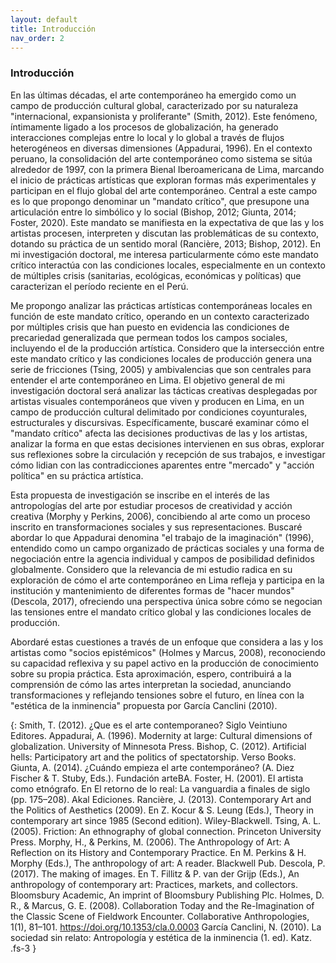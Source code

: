 ```yaml
---
layout: default
title: Introducción
nav_order: 2
---
```


### Introducción

En las últimas décadas, el arte contemporáneo ha emergido como un campo de producción cultural global, caracterizado por su naturaleza "internacional, expansionista y proliferante" (Smith, 2012). Este fenómeno, íntimamente ligado a los procesos de globalización, ha generado interacciones complejas entre lo local y lo global a través de flujos heterogéneos en diversas dimensiones (Appadurai, 1996). En el contexto peruano, la consolidación del arte contemporáneo como sistema se sitúa alrededor de 1997, con la primera Bienal Iberoamericana de Lima, marcando el inicio de prácticas artísticas que exploran formas más experimentales y participan en el flujo global del arte contemporáneo. Central a este campo es lo que propongo denominar un "mandato crítico", que presupone una articulación entre lo simbólico y lo social (Bishop, 2012; Giunta, 2014; Foster, 2020). Este mandato se manifiesta en la expectativa de que las y los artistas procesen, interpreten y discutan las problemáticas de su contexto, dotando su práctica de un sentido moral (Rancière, 2013; Bishop, 2012). En mi investigación doctoral, me interesa particularmente cómo este mandato crítico interactúa con las condiciones locales, especialmente en un contexto de múltiples crisis (sanitarias, ecológicas, económicas y políticas) que caracterizan el período reciente en el Perú.

Me propongo analizar las prácticas artísticas contemporáneas locales en función de este mandato crítico, operando en un contexto caracterizado por múltiples crisis que han puesto en evidencia las condiciones de precariedad generalizada que permean todos los campos sociales, incluyendo el de la producción artística. Considero que la intersección entre este mandato crítico y las condiciones locales de producción genera una serie de fricciones (Tsing, 2005) y ambivalencias que son centrales para entender el arte contemporáneo en Lima. El objetivo general de mi investigación doctoral será analizar las tácticas creativas desplegadas por artistas visuales contemporáneos que viven y producen en Lima, en un campo de producción cultural delimitado por condiciones coyunturales, estructurales y discursivas. Específicamente, buscaré examinar cómo el "mandato crítico" afecta las decisiones productivas de las y los artistas, analizar la forma en que estas decisiones intervienen en sus obras, explorar sus reflexiones sobre la circulación y recepción de sus trabajos, e investigar cómo lidian con las contradicciones aparentes entre "mercado" y "acción política" en su práctica artística.

Esta propuesta de investigación se inscribe en el interés de las antropologías del arte por estudiar procesos de creatividad y acción creativa (Morphy y Perkins, 2006), concibiendo al arte como un proceso inscrito en transformaciones sociales y sus representaciones. Buscaré abordar lo que Appadurai denomina "el trabajo de la imaginación" (1996), entendido como un campo organizado de prácticas sociales y una forma de negociación entre la agencia individual y campos de posibilidad definidos globalmente. Considero que la relevancia de mi estudio radica en su exploración de cómo el arte contemporáneo en Lima refleja y participa en la institución y mantenimiento de diferentes formas de "hacer mundos" (Descola, 2017), ofreciendo una perspectiva única sobre cómo se negocian las tensiones entre el mandato crítico global y las condiciones locales de producción.

Abordaré estas cuestiones a través de un enfoque que considera a las y los artistas como "socios epistémicos" (Holmes y Marcus, 2008), reconociendo su capacidad reflexiva y su papel activo en la producción de conocimiento sobre su propia práctica. Esta aproximación, espero, contribuirá a la comprensión de cómo las artes interpretan la sociedad, anunciando transformaciones y reflejando tensiones sobre el futuro, en línea con la "estética de la inminencia" propuesta por García Canclini (2010).

{:
Smith, T. (2012). ¿Que es el arte contemporaneo? Siglo Veintiuno Editores.
Appadurai, A. (1996). Modernity at large: Cultural dimensions of globalization. University of Minnesota Press.
Bishop, C. (2012). Artificial hells: Participatory art and the politics of spectatorship. Verso Books.
Giunta, A. (2014). ¿Cuándo empieza el arte contemporáneo? (A. Diez Fischer & T. Stuby, Eds.). Fundación arteBA.
Foster, H. (2001). El artista como etnógrafo. En El retorno de lo real: La vanguardia a finales de siglo (pp. 175–208). Akal Ediciones.
Rancière, J. (2013). Contemporary Art and the Politics of Aesthetics (2009). En Z. Kocur & S. Leung (Eds.), Theory in contemporary art since 1985 (Second edition). Wiley-Blackwell.
Tsing, A. L. (2005). Friction: An ethnography of global connection. Princeton University Press.
Morphy, H., & Perkins, M. (2006). The Anthropology of Art: A Reflection on its History and Contemporary Practice. En M. Perkins & H. Morphy (Eds.), The anthropology of art: A reader. Blackwell Pub.
Descola, P. (2017). The making of images. En T. Fillitz & P. van der Grijp (Eds.), An anthropology of contemporary art: Practices, markets, and collectors. Bloomsbury Academic, An imprint of Bloomsbury Publishing Plc.
Holmes, D. R., & Marcus, G. E. (2008). Collaboration Today and the Re-Imagination of the Classic Scene of Fieldwork Encounter. Collaborative Anthropologies, 1(1), 81–101. https://doi.org/10.1353/cla.0.0003
García Canclini, N. (2010). La sociedad sin relato: Antropología y estética de la inminencia (1. ed). Katz.
 .fs-3 }
